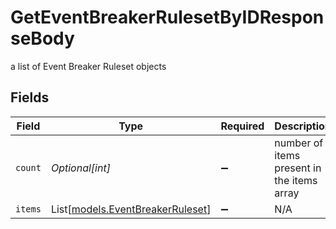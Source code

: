 # GetEventBreakerRulesetByIDResponseBody

a list of Event Breaker Ruleset objects


## Fields

| Field                                                                | Type                                                                 | Required                                                             | Description                                                          |
| -------------------------------------------------------------------- | -------------------------------------------------------------------- | -------------------------------------------------------------------- | -------------------------------------------------------------------- |
| `count`                                                              | *Optional[int]*                                                      | :heavy_minus_sign:                                                   | number of items present in the items array                           |
| `items`                                                              | List[[models.EventBreakerRuleset](../models/eventbreakerruleset.md)] | :heavy_minus_sign:                                                   | N/A                                                                  |